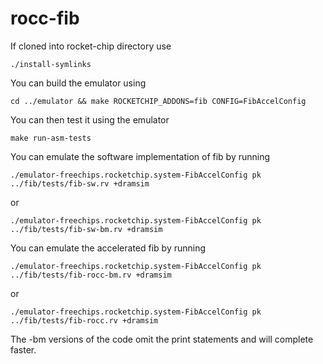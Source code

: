 rocc-fib
=============

If cloned into rocket-chip directory use

    ./install-symlinks

You can build the emulator using

    cd ../emulator && make ROCKETCHIP_ADDONS=fib CONFIG=FibAccelConfig

You can then test it using the emulator

    make run-asm-tests

You can emulate the software implementation of fib by running

    ./emulator-freechips.rocketchip.system-FibAccelConfig pk ../fib/tests/fib-sw.rv +dramsim

or

    ./emulator-freechips.rocketchip.system-FibAccelConfig pk ../fib/tests/fib-sw-bm.rv +dramsim

You can emulate the accelerated fib by running

    ./emulator-freechips.rocketchip.system-FibAccelConfig pk ../fib/tests/fib-rocc-bm.rv +dramsim

or 

    ./emulator-freechips.rocketchip.system-FibAccelConfig pk ../fib/tests/fib-rocc.rv +dramsim

The -bm versions of the code omit the print statements and will complete faster.
